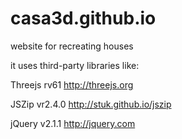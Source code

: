 casa3d.github.io
================

website for recreating houses

it uses third-party libraries like:

Threejs rv61 http://threejs.org

JSZip vr2.4.0 http://stuk.github.io/jszip

jQuery v2.1.1 http://jquery.com
